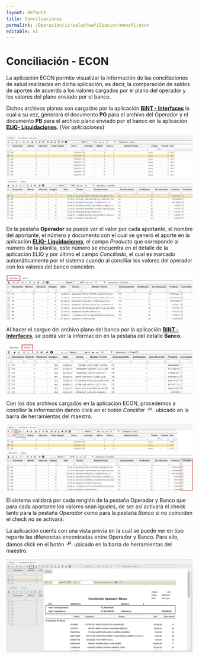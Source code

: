 ```yaml
---
layout: default
title: Conciliaciones
permalink: /Operacion/is/salud/eafiliacion/movafi/econ
editable: si
---
```


# Conciliación - ECON

La aplicación ECON permite visualizar la información de las conciliaciones de salud realizadas en dicha aplicación, es decir, la comparación de saldos de aportes de acuerdo a los valores cargados por el plano del operador y los valores del plano enviado por el banco.  

Dichos archivos planos son cargados por la aplicación [**BINT - Interfaces**](http://docs.oasiscom.com/Operacion/utility/barchi/bint#archivos-planos-de-salud) la cual a su vez, generará el documento **PO** para el archivo del Operador y el documento **PB** para el archivo plano enviado por el banco en la aplicación [**ELIQ- Liquidaciones**](http://docs.oasiscom.com/Operacion/is/salud/eafiliacion/movafi/eliq). (_Ver aplicaciones_)

![](econ.png)

En la pestaña **Operador** se puede ver el valor por cada aportante, el nombre del aportante, el número y documento con el cual se generó el aporte en la aplicación [**ELIQ- Liquidaciones**](http://docs.oasiscom.com/Operacion/is/salud/eafiliacion/movafi/eliq), el campo _Producto_ que correponde al número de la planilla, este número se encuentra en el detalle de la aplicación ELIQ y por último el campo _Conciliado_, el cual es marcado automáticamente por el sistema cuando al conciliar los valores del operador con los valores del banco coinciden.  

![](econ1.png)

Al hacer el cargue del archivo plano del banco por la aplicación [**BINT - Interfaces**](http://docs.oasiscom.com/Operacion/utility/barchi/bint#archivos-planos-de-salud), se podrá ver la información en la pestaña del detalle **Banco**. 

![](econ2.png)

Con los dos archivos cargados en la aplicación ECON, procedemos a conciliar la información dando click en el botón _Conciliar_ ![](boton.png) ubicado en la barra de herramientas del maestro.  

![](econ3.png)

El sistema validará por cada renglón de la pestaña Operador y Banco que para cada aportante los valores sean iguales, de ser así activará el check tanto para la pestaña _Operador_ como para la pestaña _Banco_ si no coinciden el check no se activará.  

La aplicación cuenta con una vista previa en la cual se puede ver en tipo reporte las diferencias encontradas entre Operador y Banco. Para ello, damos click en el botón ![](lupa.png) ubicado en la barra de herramientas del maestro.  

![](econ4.png)
